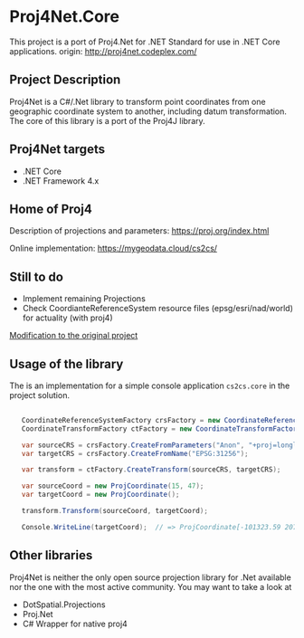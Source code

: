 # Proj4Net.Core

This project is a port of Proj4.Net for .NET Standard for use in .NET Core applications. 
origin: http://proj4net.codeplex.com/

## Project Description

Proj4Net is a C#/.Net library to transform point coordinates from one geographic coordinate system to another, 
including datum transformation. The core of this library is a port of the Proj4J library.

## Proj4Net targets

* .NET Core
* .NET Framework 4.x

## Home of Proj4

Description of projections and parameters: https://proj.org/index.html

Online implementation: https://mygeodata.cloud/cs2cs/

## Still to do

* Implement remaining Projections
* Check CoordianteReferenceSystem resource files (epsg/esri/nad/world) for actuality (with proj4)

[Modification to the original project](./doc/modifications.md)

## Usage of the library

The is an implementation for a simple console application ``cs2cs.core`` in the project solution.

```csharp
   
   CoordinateReferenceSystemFactory crsFactory = new CoordinateReferenceSystemFactory();
   CoordinateTransformFactory ctFactory = new CoordinateTransformFactory();

   var sourceCRS = crsFactory.CreateFromParameters("Anon", "+proj=longlat +datum=WGS84 +no_defs");
   var targetCRS = crsFactory.CreateFromName("EPSG:31256");

   var transform = ctFactory.CreateTransform(sourceCRS, targetCRS);

   var sourceCoord = new ProjCoordinate(15, 47);
   var targetCoord = new ProjCoordinate();

   transform.Transform(sourceCoord, targetCoord);

   Console.WriteLine(targetCoord);  // => ProjCoordinate[-101323.59 207623.96 NaN]

```

## Other libraries

Proj4Net is neither the only open source projection library for .Net available nor the one with the most active 
community. You may want to take a look at

* DotSpatial.Projections
* Proj.Net
* C# Wrapper for native proj4